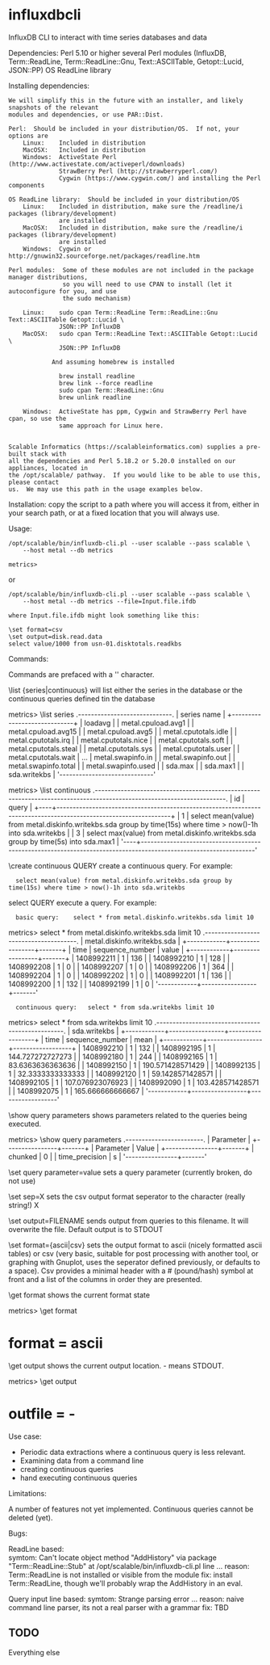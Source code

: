 influxdbcli
===========

InfluxDB CLI to interact with time series databases and data 


Dependencies:
    Perl 5.10 or higher
    several Perl modules (InfluxDB, Term::ReadLine, Term::ReadLine::Gnu, 
                          Text::ASCIITable, Getopt::Lucid, JSON::PP)
    OS ReadLine library
    
Installing dependencies:

    We will simplify this in the future with an installer, and likely snapshots of the relevant
    modules and dependencies, or use PAR::Dist.

    Perl:  Should be included in your distribution/OS.  If not, your options are 
        Linux:    Included in distribution
        MacOSX:   Included in distribution
        Windows:  ActiveState Perl (http://www.activestate.com/activeperl/downloads)
                  StrawBerry Perl (http://strawberryperl.com/)
                  Cygwin (https://www.cygwin.com/) and installing the Perl components

    OS ReadLine library:  Should be included in your distribution/OS
        Linux:    Included in distribution, make sure the /readline/i packages (library/development)
                  are installed
        MacOSX:   Included in distribution, make sure the /readline/i packages (library/development)
                  are installed
        Windows:  Cygwin or http://gnuwin32.sourceforge.net/packages/readline.htm 

    Perl modules:  Some of these modules are not included in the package manager distributions, 
                   so you will need to use CPAN to install (let it autoconfigure for you, and use
                   the sudo mechanism)
                   
        Linux:    sudo cpan Term::ReadLine Term::ReadLine::Gnu Text::ASCIITable Getopt::Lucid \
                  JSON::PP InfluxDB
        MacOSX:   sudo cpan Term::ReadLine Text::ASCIITable Getopt::Lucid \
                  JSON::PP InfluxDB
                  
                And assuming homebrew is installed
                  
                  brew install readline
                  brew link --force readline
                  sudo cpan Term::ReadLine::Gnu
                  brew unlink readline
                  
        Windows:  ActiveState has ppm, Cygwin and StrawBerry Perl have cpan, so use the 
                  same approach for Linux here.


    Scalable Informatics (https://scalableinformatics.com) supplies a pre-built stack with
    all the dependencies and Perl 5.18.2 or 5.20.0 installed on our appliances, located in
    the /opt/scalable/ pathway.  If you would like to be able to use this, please contact
    us.  We may use this path in the usage examples below.

Installation:     copy the script to a path where you will access it from, either in your
                  search path, or at a fixed location that you will always use.
        

Usage:

    /opt/scalable/bin/influxdb-cli.pl --user scalable --pass scalable \
        --host metal --db metrics

    metrics>
  
  or

    /opt/scalable/bin/influxdb-cli.pl --user scalable --pass scalable \
        --host metal --db metrics --file=Input.file.ifdb
        
    where Input.file.ifdb might look something like this:
    
    \set format=csv
    \set output=disk.read.data
    select value/1000 from usn-01.disktotals.readkbs


Commands:

  Commands are prefaced with a '\' character.
  
  \list {series|continuous} will list either the series in the database or
    the continuous queries defined tin the database
    
metrics> \list series
.-----------------------------.
| series name                 |
+-----------------------------+
| loadavg                     |
| metal.cpuload.avg1          |
| metal.cpuload.avg15         |
| metal.cpuload.avg5          |
| metal.cputotals.idle        |
| metal.cputotals.irq         |
| metal.cputotals.nice        |
| metal.cputotals.soft        |
| metal.cputotals.steal       |
| metal.cputotals.sys         |
| metal.cputotals.user        |
| metal.cputotals.wait        |
...
| metal.swapinfo.in           |
| metal.swapinfo.out          |
| metal.swapinfo.total        |
| metal.swapinfo.used         |
| sda.max                     |
| sda.max1                    |
| sda.writekbs                |
'-----------------------------'

metrics> \list continuous
.----------------------------------------------------------------------------------------------------------------------.
| id | query                                                                                                           |
+----+-----------------------------------------------------------------------------------------------------------------+
|  1 | select mean(value) from metal.diskinfo.writekbs.sda  group by time(15s) where time > now()-1h into sda.writekbs |
|  3 | select max(value) from metal.diskinfo.writekbs.sda  group by time(5s) into sda.max1                             |
'----+-----------------------------------------------------------------------------------------------------------------'

  \create continuous QUERY
    create a continuous query.  For example: 
    
      select mean(value) from metal.diskinfo.writekbs.sda group by time(15s) where time > now()-1h into sda.writekbs
  
  select QUERY
    execute a query.  For example:
    
      basic query:    select * from metal.diskinfo.writekbs.sda limit 10
      

metrics> select * from metal.diskinfo.writekbs.sda limit 10
.--------------------------------------.
|      metal.diskinfo.writekbs.sda     |
+------------+-----------------+-------+
| time       | sequence_number | value |
+------------+-----------------+-------+
| 1408992211 |               1 |   136 |
| 1408992210 |               1 |   128 |
| 1408992208 |               1 |     0 |
| 1408992207 |               1 |     0 |
| 1408992206 |               1 |   364 |
| 1408992204 |               1 |     0 |
| 1408992202 |               1 |     0 |
| 1408992201 |               1 |   136 |
| 1408992200 |               1 |   132 |
| 1408992199 |               1 |     0 |
'------------+-----------------+-------'
     
      continuous query:   select * from sda.writekbs limit 10

metrics> select * from sda.writekbs limit 10
.-------------------------------------------------.
|                   sda.writekbs                  |
+------------+-----------------+------------------+
| time       | sequence_number | mean             |
+------------+-----------------+------------------+
| 1408992210 |               1 |              132 |
| 1408992195 |               1 | 144.727272727273 |
| 1408992180 |               1 |              244 |
| 1408992165 |               1 | 83.6363636363636 |
| 1408992150 |               1 | 190.571428571429 |
| 1408992135 |               1 | 32.3333333333333 |
| 1408992120 |               1 | 59.1428571428571 |
| 1408992105 |               1 | 107.076923076923 |
| 1408992090 |               1 | 103.428571428571 |
| 1408992075 |               1 | 165.666666666667 |
'------------+-----------------+------------------'
      

  \show query parameters
    shows parameters related to the queries being executed.
    
metrics> \show query parameters
.------------------------.
|        Parameter       |
+----------------+-------+
| Parameter      | Value |
+----------------+-------+
| chunked        |     0 |
| time_precision | s     |
'----------------+-------'

  \set query parameter=value
    sets a query parameter (currently broken, do not use)

  \set sep=X
    sets the csv output format seperator to the character (really string!) X

  \set output=FILENAME
    sends output from queries to this filename.  It will overwrite the file.  Default
    output is to STDOUT
    
  \set format={ascii|csv}
    sets the output format to ascii (nicely formatted ascii tables) or csv (very basic,
    suitable for post processing with another tool, or graphing with Gnuplot, uses
    the seperator defined previously, or defaults to a space).  Csv provides a minimal
    header with a # (pound/hash) symbol at front and a list of the columns in order
    they are presented.
    
  \get format
    shows the current format state

metrics> \get format
# format = ascii
   
  \get output
    shows the current output location.  - means STDOUT.

metrics> \get output
# outfile = -


Use case:
  
  * Periodic data extractions where a continuous query is less relevant.
  * Examining data from a command line
  * creating continuous queries
  * hand executing continuous queries


Limitations:

  A number of features not yet implemented.  Continuous queries cannot be deleted (yet).  

Bugs:

  ReadLine based:  
    symtom:   Can't locate object method "AddHistory" via package 
              "Term::ReadLine::Stub" at /opt/scalable/bin/influxdb-cli.pl line ... 
    reason:   Term::ReadLine is not installed or visible from the module
    fix:      install Term::ReadLine, though we'll probably wrap the AddHistory in an eval.
  
  Query input line based:
    symtom:   Strange parsing error ...
    reason:   naive command line parser, its not a real parser with a grammar
    fix:      TBD

TODO
--------

Everything else


